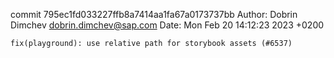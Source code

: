 commit 795ec1fd033227ffb8a7414aa1fa67a0173737bb
Author: Dobrin Dimchev <dobrin.dimchev@sap.com>
Date:   Mon Feb 20 14:12:23 2023 +0200

    fix(playground): use relative path for storybook assets (#6537)
